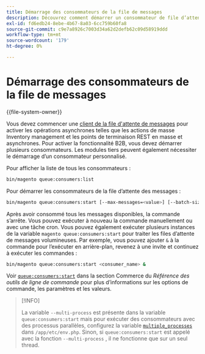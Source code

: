 ```yaml
---
title: Démarrage des consommateurs de la file de messages
description: Découvrez comment démarrer un consommateur de file d’attente de messages.
exl-id: fd6edb24-8ebe-4b67-8a03-6cc759b60fa8
source-git-commit: c9e7a8926c7003d34a62d2defb62c09d58919ddd
workflow-type: tm+mt
source-wordcount: '179'
ht-degree: 0%

---
```


# Démarrage des consommateurs de la file de messages

{{file-system-owner}}

Vous devez commencer une [client de la file d&#39;attente de messages](../queues/consumers.md) pour activer les opérations asynchrones telles que les actions de masse Inventory management et les points de terminaison REST en masse et asynchrones. Pour activer la fonctionnalité B2B, vous devez démarrer plusieurs consommateurs. Les modules tiers peuvent également nécessiter le démarrage d’un consommateur personnalisé.

Pour afficher la liste de tous les consommateurs :

```bash
bin/magento queue:consumers:list
```

Pour démarrer les consommateurs de la file d’attente des messages :

```bash
bin/magento queue:consumers:start [--max-messages=<value>] [--batch-size=<value>] [--single-thread] [--area-code=<value>] [--multi-process=<value>] <consumer_name>
```

Après avoir consommé tous les messages disponibles, la commande s’arrête. Vous pouvez exécuter à nouveau la commande manuellement ou avec une tâche cron. Vous pouvez également exécuter plusieurs instances de la variable `magento queue:consumers:start` pour traiter les files d’attente de messages volumineuses. Par exemple, vous pouvez ajouter `&` à la commande pour l’exécuter en arrière-plan, revenez à une invite et continuez à exécuter les commandes :

```bash
bin/magento queue:consumers:start <consumer_name> &
```

Voir [`queue:consumers:start`](https://devdocs.magento.com/guides/v2.4/reference/cli/magento-commerce.html#queueconsumersstart) dans la section Commerce du _Référence des outils de ligne de commande_ pour plus d’informations sur les options de commande, les paramètres et les valeurs.

>[!INFO]
>
>La variable `--multi-process` est présente dans la variable `queue:consumers:start` mais pour exécuter des consommateurs avec des processus parallèles, configurez la variable [`multiple_processes`](../queues/manage-message-queues.md#configuration) dans `/app/etc/env.php`. Sinon, si `queue:consumers:start` est appelé avec la fonction `--multi-process` , il ne fonctionne que sur un seul thread.
